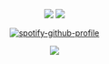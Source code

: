 <p align='center'>
  <img src="https://img.shields.io/badge/c++%20-%2300599C.svg?&style=for-the-badge&logo=c%2B%2B&ogoColor=white"/>
  <img src="https://img.shields.io/badge/csharp%20-896cd0.svg?&style=for-the-badge&logo=c%2B%2B&ogoColor=white"/>
</p>

<div align="center" width="50">



[![spotify-github-profile](https://spotify-github-profile.vercel.app/api/view?uid=31weclmjpylz6rfsk4kzial4x63m&cover_image=true&theme=novatorem&show_offline=false&background_color=121212&interchange=false&bar_color=004cff&bar_color_cover=true)](https://spotify-github-profile.vercel.app/api/view?uid=31weclmjpylz6rfsk4kzial4x63m&redirect=true)

<div align="center" width="50">

<p align='center'>
  <img align="center" src="https://github-readme-stats.vercel.app" />
</p>
